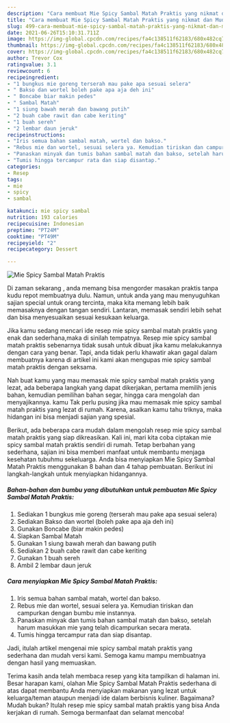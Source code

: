 ```yaml
---
description: "Cara membuat Mie Spicy Sambal Matah Praktis yang nikmat dan Mudah Dibuat"
title: "Cara membuat Mie Spicy Sambal Matah Praktis yang nikmat dan Mudah Dibuat"
slug: 499-cara-membuat-mie-spicy-sambal-matah-praktis-yang-nikmat-dan-mudah-dibuat
date: 2021-06-26T15:10:31.711Z
image: https://img-global.cpcdn.com/recipes/fa4c138511f62183/680x482cq70/mie-spicy-sambal-matah-praktis-foto-resep-utama.jpg
thumbnail: https://img-global.cpcdn.com/recipes/fa4c138511f62183/680x482cq70/mie-spicy-sambal-matah-praktis-foto-resep-utama.jpg
cover: https://img-global.cpcdn.com/recipes/fa4c138511f62183/680x482cq70/mie-spicy-sambal-matah-praktis-foto-resep-utama.jpg
author: Trevor Cox
ratingvalue: 3.1
reviewcount: 6
recipeingredient:
- "1 bungkus mie goreng terserah mau pake apa sesuai selera"
- " Bakso dan wortel boleh pake apa aja deh ini"
- " Boncabe biar makin pedes"
- " Sambal Matah"
- "1 siung bawah merah dan bawang putih"
- "2 buah cabe rawit dan cabe keriting"
- "1 buah sereh"
- "2 lembar daun jeruk"
recipeinstructions:
- "Iris semua bahan sambal matah, wortel dan bakso."
- "Rebus mie dan wortel, sesuai selera ya. Kemudian tiriskan dan campurkan dengan bumbu mie instannya."
- "Panaskan minyak dan tumis bahan sambal matah dan bakso, setelah harum masukkan mie yang telah dicampurkan secara merata."
- "Tumis hingga tercampur rata dan siap disantap."
categories:
- Resep
tags:
- mie
- spicy
- sambal

katakunci: mie spicy sambal 
nutrition: 193 calories
recipecuisine: Indonesian
preptime: "PT24M"
cooktime: "PT49M"
recipeyield: "2"
recipecategory: Dessert

---
```



![Mie Spicy Sambal Matah Praktis](https://img-global.cpcdn.com/recipes/fa4c138511f62183/680x482cq70/mie-spicy-sambal-matah-praktis-foto-resep-utama.jpg)

Di zaman  sekarang , anda memang bisa mengorder masakan praktis tanpa kudu repot membuatnya dulu. Namun, untuk anda yang mau menyuguhkan sajian special untuk orang tercinta, maka kita memang lebih baik memasaknya dengan tangan sendiri. Lantaran, memasak sendiri lebih sehat dan bisa menyesuaikan sesuai kesukaan keluarga.

Jika kamu sedang mencari ide resep mie spicy sambal matah praktis yang enak dan sederhana,maka di sinilah tempatnya. Resep mie spicy sambal matah praktis  sebenarnya tidak susah untuk dibuat jika kamu melakukannya dengan cara yang benar. Tapi, anda tidak perlu khawatir akan gagal dalam membuatnya 
karena di artikel ini kami akan mengupas mie spicy sambal matah praktis dengan seksama.  



Nah buat kamu yang mau memasak mie spicy sambal matah praktis yang lezat, ada beberapa langkah yang dapat dikerjakan, pertama memilih jenis bahan, kemudian pemilihan bahan segar, hingga cara mengolah dan menyajikannya. kamu Tak perlu pusing jika mau memasak mie spicy sambal matah praktis yang lezat di rumah. Karena, asalkan kamu  tahu triknya, maka hidangan ini bisa menjadi sajian yang spesial.

Berikut, ada beberapa cara mudah dalam mengolah resep mie spicy sambal matah praktis yang siap dikreasikan. Kali ini, mari kita coba ciptakan mie spicy sambal matah praktis sendiri di rumah. Tetap berbahan yang sederhana, sajian ini bisa memberi manfaat untuk membantu menjaga kesehatan tubuhmu sekeluarga. Anda bisa menyiapkan Mie Spicy Sambal Matah Praktis menggunakan 8 bahan dan 4 tahap pembuatan. Berikut ini langkah-langkah untuk menyiapkan hidangannya.

<!--inarticleads1-->

##### Bahan-bahan dan bumbu yang dibutuhkan untuk pembuatan Mie Spicy Sambal Matah Praktis:

1. Sediakan 1 bungkus mie goreng (terserah mau pake apa sesuai selera)
1. Sediakan  Bakso dan wortel (boleh pake apa aja deh ini)
1. Gunakan  Boncabe (biar makin pedes)
1. Siapkan  Sambal Matah
1. Gunakan 1 siung bawah merah dan bawang putih
1. Sediakan 2 buah cabe rawit dan cabe keriting
1. Gunakan 1 buah sereh
1. Ambil 2 lembar daun jeruk




<!--inarticleads2-->

##### Cara menyiapkan Mie Spicy Sambal Matah Praktis:

1. Iris semua bahan sambal matah, wortel dan bakso.
1. Rebus mie dan wortel, sesuai selera ya. Kemudian tiriskan dan campurkan dengan bumbu mie instannya.
1. Panaskan minyak dan tumis bahan sambal matah dan bakso, setelah harum masukkan mie yang telah dicampurkan secara merata.
1. Tumis hingga tercampur rata dan siap disantap.




Jadi, itulah artikel mengenai  mie spicy sambal matah praktis  yang sederhana dan mudah versi kami. Semoga kamu mampu membuatnya dengan hasil yang memuaskan. 

Terima kasih anda telah membaca resep yang kita tampilkan di halaman ini. Besar harapan kami, olahan  Mie Spicy Sambal Matah Praktis sederhana di atas dapat membantu Anda menyiapkan makanan yang lezat untuk keluarga/teman ataupun menjadi ide dalam berbisnis kuliner. Bagaimana? Mudah bukan? Itulah resep mie spicy sambal matah praktis yang bisa Anda kerjakan di rumah. Semoga bermanfaat dan selamat mencoba!

